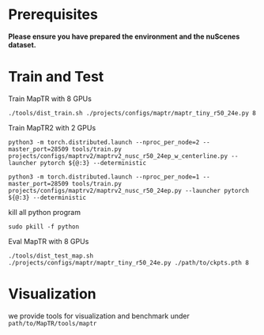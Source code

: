 # Prerequisites

**Please ensure you have prepared the environment and the nuScenes dataset.**

# Train and Test

Train MapTR with 8 GPUs 
```
./tools/dist_train.sh ./projects/configs/maptr/maptr_tiny_r50_24e.py 8
```
Train MapTR2 with 2 GPUs 

```
python3 -m torch.distributed.launch --nproc_per_node=2 --master_port=28509 tools/train.py projects/configs/maptrv2/maptrv2_nusc_r50_24ep_w_centerline.py --launcher pytorch ${@:3} --deterministic
```
```
python3 -m torch.distributed.launch --nproc_per_node=1 --master_port=28509 tools/train.py projects/configs/maptrv2/maptrv2_nusc_r50_24ep.py --launcher pytorch ${@:3} --deterministic
```
kill all python program
```
sudo pkill -f python
```

Eval MapTR with 8 GPUs
```
./tools/dist_test_map.sh ./projects/configs/maptr/maptr_tiny_r50_24e.py ./path/to/ckpts.pth 8
```




# Visualization 

we provide tools for visualization and benchmark under `path/to/MapTR/tools/maptr`